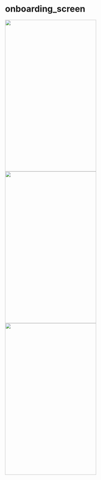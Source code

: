 # onboarding_screen

<div class="row">
  <div class="column">
    <img src="https://user-images.githubusercontent.com/115135886/226123174-b72a0c75-272f-4a65-b525-804b700e90e9.png"  style="width:300"  height="500">
  </div>
  <div class="column">
    <img src="https://user-images.githubusercontent.com/115135886/226123177-63d0d3a1-0f58-4c05-a6a7-2a7ad71b8d0e.png"  style="width:300"  height="500">
  </div>
  <div class="column">
    <img src="https://user-images.githubusercontent.com/115135886/226123184-8808ec20-9658-4e3d-9610-51d7c81d969a.png" style="width:300"  height="500">
  </div>
</div>

